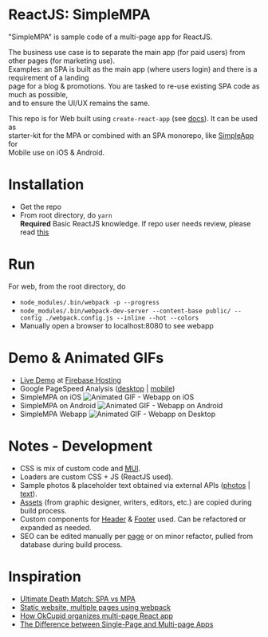 ReactJS: SimpleMPA
=================
"SimpleMPA" is sample code of a multi-page app for ReactJS.

The business use case is to separate the main app (for paid users) from other pages (for marketing use).   
Examples: an SPA is built as the main app (where users login) and there is a requirement of a landing    
page for a blog & promotions. You are tasked to re-use existing SPA code as much as possible,   
and to ensure the UI/UX remains the same.

This repo is for Web built using ```create-react-app``` (see [docs](https://reactjs.org/docs/create-a-new-react-app.html#create-react-app)). It can be used as     
starter-kit for the MPA or combined with an SPA monorepo, like [SimpleApp](https://github.com/ottograjeda/public_ticket.528) for   
Mobile use on iOS & Android.


Installation
============
*  Get the repo
* From root directory, do ```yarn```   
**Required** Basic ReactJS knowledge. If repo user needs review, please read [this](https://www.taniarascia.com/getting-started-with-react/) 

Run
===

For web, from the root directory, do

* ```node_modules/.bin/webpack -p --progress```
* ```node_modules/.bin/webpack-dev-server --content-base public/ --config ./webpack.config.js --inline --hot --colors```
* Manually open a browser to localhost:8080 to see webapp 

Demo & Animated GIFs
===========
* [Live Demo](https://t-538-react.web.app/) at [Firebase Hosting](https://firebase.google.com/docs/hosting) 
* Google PageSpeed Analysis ([desktop](https://developers.google.com/speed/pagespeed/insights/?url=https%3A%2F%2Ft-538-react.web.app%2F&tab=desktop) | [mobile](https://developers.google.com/speed/pagespeed/insights/?url=https%3A%2F%2Ft-538-react.web.app%2F&tab=mobile))  
* SimpleMPA on iOS 
![Animated GIF - Webapp on iOS](https://raw.githubusercontent.com/ottograjeda/public_ticket.538/master/tente/_docs/ezgif-720_ios.gif)
* SimpleMPA on Android 
![Animated GIF - Webapp on Android](https://raw.githubusercontent.com/ottograjeda/public_ticket.538/master/tente/_docs/ezgif-720_android.gif)
* SimpleMPA Webapp 
![Animated GIF - Webapp on Desktop](https://raw.githubusercontent.com/ottograjeda/public_ticket.538/master/tente/_docs/ezgif-720_web.gif)

Notes - Development
===========
* CSS is mix of custom code and [MUI](https://www.muicss.com/).    
* Loaders are custom CSS + JS (ReactJS used).   
* Sample photos & placeholder text obtained via external APIs ([photos](https://source.unsplash.com/) | [text](https://loripsum.net/)).      
* [Assets](https://github.com/ottograjeda/public_ticket.538/tree/master/app/assets) (from graphic designer, writers, editors, etc.) are copied during build process.     
* Custom components for [Header](https://github.com/ottograjeda/public_ticket.538/tree/master/app/components/Header) & [Footer](https://github.com/ottograjeda/public_ticket.538/tree/master/app/components/Footer) used. Can be refactored or expanded as needed.
* SEO can be edited manually per [page](https://github.com/ottograjeda/public_ticket.538/tree/master/app/pages) or on minor refactor, pulled from database during build process.   

Inspiration
===========
* [Ultimate Death Match: SPA vs MPA](https://medium.com/@jainshilpa1993/ultimate-death-match-spa-vs-mpa-82e0b79ae6b6) 
* [Static website, multiple pages using webpack](https://www.ivarprudnikov.com/static-website-multiple-html-pages-using-webpack-plus-github-example/) 
* [How OkCupid organizes multi-page React app](https://tech.okcupid.com/how-okcupid-organizes-its-multi-page-react-app/) 
* [The Difference between Single-Page and Multi-page Apps](https://rubygarage.org/blog/single-page-app-vs-multi-page-app) 
